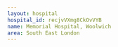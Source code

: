 ```yaml
---
layout: hospital
hospital_id: recjvVXmg8CkOvVYB
name: Memorial Hospital, Woolwich
area: South East London
---
```

